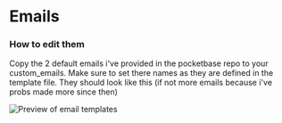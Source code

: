 # Emails

### How to edit them

Copy the 2 default emails i've provided in the pocketbase repo to your custom_emails. Make sure to set there names as they are defined in the template file. They should look like this (if not more emails because i've probs made more since then)

![Preview of email templates](https://github.com/jfmow/noti/assets/103403655/cc15db17-eb93-4432-acea-4b315000c9f5)
